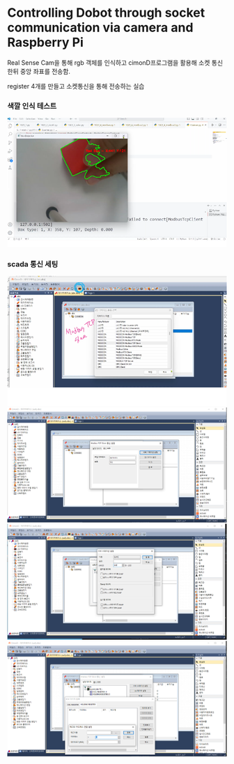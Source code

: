 # Controlling Dobot through socket communication via camera and Raspberry Pi

Real Sense Cam을 통해 rgb 객체를 인식하고 cimonD프로그램을 활용해 소켓 통신 한뒤 중앙 좌표를 전송함.

register 4개를 만들고 소켓통신을 통해 전송하는 실습

### 색깔 인식 테스트
![](test1.png)

### scada 통신 세팅
![](scada1.png)
![](scada2.png)
![](scada3.png)
![](scada4.png)